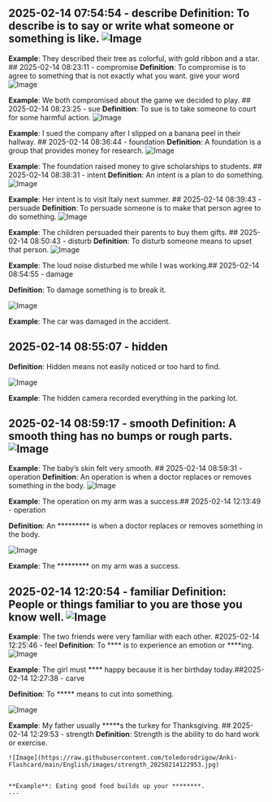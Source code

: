  ## 2025-02-14 07:54:54 - describe **Definition**: To describe is to say or write what someone or something is like. ![Image](https://raw.githubusercontent.com/toledorodrigow/Anki-Flashcard/main/English/images/describe_20250214075454.jpg)

**Example**: They described their tree as colorful, with gold ribbon and a star. ## 2025-02-14 08:23:11 - compromise **Definition**: To compromise is to agree to something that is not exactly what you want. give your word ![Image](https://raw.githubusercontent.com/toledorodrigow/Anki-Flashcard/main/English/images/compromise_20250214082311.jpg)

**Example**: We both compromised about the game we decided to play. ## 2025-02-14 08:23:25 - sue **Definition**: To sue is to take someone to court for some harmful action. ![Image](https://raw.githubusercontent.com/toledorodrigow/Anki-Flashcard/main/English/images/sue_20250214082325.jpg)

**Example**: I sued the company after I slipped on a banana peel in their hallway. ## 2025-02-14 08:36:44 - foundation **Definition**: A foundation is a group that provides money for research. ![Image](https://raw.githubusercontent.com/toledorodrigow/Anki-Flashcard/main/English/images/foundation_20250214083644.jpg)

**Example**: The foundation raised money to give scholarships to students. ## 2025-02-14 08:38:31 - intent **Definition**: An intent is a plan to do something. ![Image](https://raw.githubusercontent.com/toledorodrigow/Anki-Flashcard/main/English/images/intent_20250214083831.jpg)

**Example**: Her intent is to visit Italy next summer. ## 2025-02-14 08:39:43 - persuade **Definition**: To persuade someone is to make that person agree to do something. ![Image](https://raw.githubusercontent.com/toledorodrigow/Anki-Flashcard/main/English/images/persuade_20250214083943.jpg)

**Example**: The children persuaded their parents to buy them gifts. ## 2025-02-14 08:50:43 - disturb **Definition**: To disturb someone means to upset that person. ![Image](https://raw.githubusercontent.com/toledorodrigow/Anki-Flashcard/main/English/images/disturb_20250214085043.jpg)

**Example**: The loud noise disturbed me while I was working.## 2025-02-14 08:54:55 - damage

**Definition**: To damage something is to break it.

![Image](https://raw.githubusercontent.com/toledorodrigow/Anki-Flashcard/main/English/images/damage_20250214085455.jpg)

**Example**: The car was damaged in the accident.

## 2025-02-14 08:55:07 - hidden

**Definition**: Hidden means not easily noticed or too hard to find.

![Image](https://raw.githubusercontent.com/toledorodrigow/Anki-Flashcard/main/English/images/hidden_20250214085507.jpg)

**Example**: The hidden camera recorded everything in the parking lot.

 ## 2025-02-14 08:59:17 - smooth **Definition**: A smooth thing has no bumps or rough parts. ![Image](https://raw.githubusercontent.com/toledorodrigow/Anki-Flashcard/main/English/images/smooth_20250214085917.jpg)

**Example**: The baby’s skin felt very smooth. ## 2025-02-14 08:59:31 - operation **Definition**: An operation is when a doctor replaces or removes something in the body. ![Image](https://raw.githubusercontent.com/toledorodrigow/Anki-Flashcard/main/English/images/operation_20250214085931.jpg)

**Example**: The operation on my arm was a success.## 2025-02-14 12:13:49 - operation

**Definition**: An ********* is when a doctor replaces or removes something in the body.

![Image](https://raw.githubusercontent.com/toledorodrigow/Anki-Flashcard/main/English/images/operation_20250214121349.jpg)

**Example**: The ********* on my arm was a success.

 ## 2025-02-14 12:20:54 - familiar **Definition**: People or things familiar to you are those you know well. ![Image](https://raw.githubusercontent.com/toledorodrigow/Anki-Flashcard/main/English/images/familiar_20250214122054.jpg)

**Example**: The two friends were very familiar with each other. #2025-02-14 12:25:46 - feel 
**Definition**: To **** is to experience an emotion or ****ing. 
 ![Image](https://raw.githubusercontent.com/toledorodrigow/Anki-Flashcard/main/English/images/feel_20250214122546.jpg)


**Example**: The girl must **** happy because it is her birthday today.##2025-02-14 12:27:38 - carve 

**Definition**: To ***** means to cut into something. 

![Image](https://raw.githubusercontent.com/toledorodrigow/Anki-Flashcard/main/English/images/carve_20250214122738.jpg)



**Example**: My father usually *****s the turkey for Thanksgiving.
    ## 2025-02-14 12:29:53 - strength
    **Definition**: Strength is the ability to do hard work or exercise.

    ![Image](https://raw.githubusercontent.com/toledorodrigow/Anki-Flashcard/main/English/images/strength_20250214122953.jpg)


    **Example**: Eating good food builds up your ********.
    ---
    
